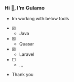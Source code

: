 ### Hi 👋, I’m Gulamo ###

- Im working with below tools
- [x] - Java
- [x] - Quasar
- [x] - Laravel
- [ ] - ...

- Thank you


<!---
gul-amd-moz/gul-amd-moz is a ✨ special ✨ repository because its `README.md` (this file) appears on your GitHub profile.
You can click the Preview link to take a look at your changes.
--->
